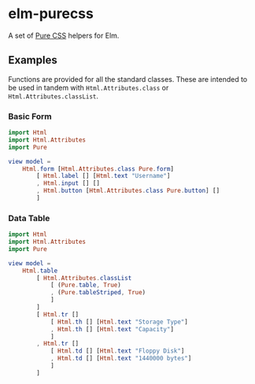 # elm-purecss

A set of [Pure CSS](https://purecss.io) helpers for Elm.

## Examples

Functions are provided for all the standard classes. These are intended to be 
used in tandem with `Html.Attributes.class` or `Html.Attributes.classList`. 

### Basic Form

``` elm
import Html
import Html.Attributes
import Pure

view model = 
    Html.form [Html.Attributes.class Pure.form]
        [ Html.label [] [Html.text "Username"]
        , Html.input [] []
        , Html.button [Html.Attributes.class Pure.button] []
        ]
```

### Data Table

``` elm
import Html
import Html.Attributes
import Pure

view model = 
    Html.table 
        [ Html.Attributes.classList
            [ (Pure.table, True) 
            , (Pure.tableStriped, True)
            ]
        ]
        [ Html.tr []
            [ Html.th [] [Html.text "Storage Type"]
            , Html.th [] [Html.text "Capacity"]
            ]
        , Html.tr [] 
            [ Html.td [] [Html.text "Floppy Disk"]
            , Html.td [] [Html.text "1440000 bytes"]
            ]
        ]
```
